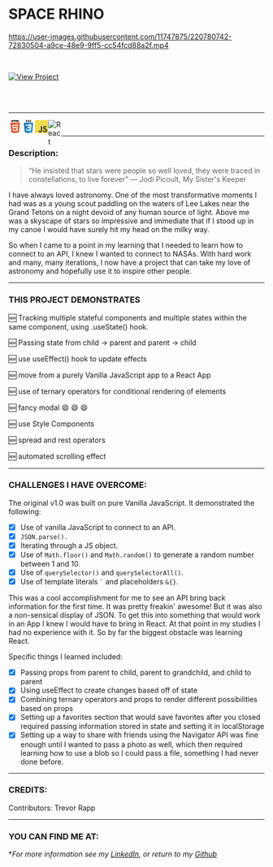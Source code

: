 # SPACE RHINO

https://user-images.githubusercontent.com/11747875/220780742-72830504-a9ce-48e9-9ff5-cc54fcd88a2f.mp4

<br>

[![View Project](https://user-images.githubusercontent.com/11747875/141830030-bb37c7b2-7c74-43fa-b705-779189b9f380.png)](https://space-rhino.com)

<br>
<br>

---

<img align="left" alt="HTML5" width="26px" src="https://raw.githubusercontent.com/github/explore/80688e429a7d4ef2fca1e82350fe8e3517d3494d/topics/html/html.png" />
<img align="left" alt="CSS3" width="26px" src="https://raw.githubusercontent.com/github/explore/80688e429a7d4ef2fca1e82350fe8e3517d3494d/topics/css/css.png" />
<img align="left" alt="JavaScript" width="26px" src="https://raw.githubusercontent.com/github/explore/80688e429a7d4ef2fca1e82350fe8e3517d3494d/topics/javascript/javascript.png" />
<img align="left" alt="React" width="26px" src="https://user-images.githubusercontent.com/11747875/222922644-59ab86f4-e8c5-4e03-9491-0a37eeaf0f46.png" />

<br/>

---

### Description:

> “He insisted that stars were people so well loved, they were traced in constellations, to live forever”
> ― Jodi Picoult, My Sister's Keeper

I have always loved astronomy.  One of the most transformative moments I had was as a young scout paddling on the waters of Lee Lakes near the Grand Tetons on a night devoid of any human source of light.  Above me was a skyscape of stars so impressive and immediate that if I stood up in my canoe I would have surely hit my head on the milky way. 

So when I came to a point in my learning that I needed to learn how to connect to an API, I knew I wanted to connect to NASAs.  With hard work and many, many iterations, I now have a project that can take my love of astronomy and hopefully use it to inspire other people.  

---

### THIS PROJECT DEMONSTRATES

🆕 Tracking multiple stateful components and multiple states within the same component, using .useState() hook.

🆕 Passing state from child -> parent and parent -> child

🆕 use useEffect() hook to update effects 

🆕 move from a purely Vanilla JavaScript app to a React App

🆕 use of ternary operators for conditional rendering of elements

🆕 fancy modal :smile: :smile: :smile: 

🆕 use Style Components

🆕 spread and rest operators 

🆕 automated scrolling effect

---

### CHALLENGES I HAVE OVERCOME:

The original v1.0 was built on pure Vanilla JavaScript.  It demonstrated the following:

- [x] Use of vanilla JavaScript to connect to an API.
- [x] ```JSON.parse().```
- [x] Iterating through a JS object.
- [x] Use of ```Math.floor()``` and ```Math.random()``` to generate a random number between 1 and 10.
- [x] Use of ```querySelector()``` and ```querySelectorAll()```.
- [x] Use of template literals `` ` ``  and placeholders `&{}`.

This was a cool accomplishment for me to see an API bring back information for the first time.  It was pretty freakin' awesome!  But it was also a non-sensical display of JSON.  To get this into something that would work in an App I knew I would have to bring in React.  At that point in my studies I had no experience with it.  So by far the biggest obstacle was learning React.  

Specific things I learned included: 

- [x] Passing props from parent to child, parent to grandchild, and child to parent
- [x] Using useEffect to create changes based off of state
- [x] Combining ternary operators and props to render different possibilities based on props
- [x] Setting up a favorites section that would save favorites after you closed required passing information stored in state and setting it in localStorage
- [x] Setting up a way to share with friends using the Navigator API was fine enough until I wanted to pass a photo as well, which then required learning how to use a blob so I could pass a file, something I had never done before.

---

### CREDITS: 

Contributors: Trevor Rapp

---

### YOU CAN FIND ME AT:

\**For more information see my [LinkedIn](https://www.linkedin.com/in/trevor-rapp-042a1037), or return to my [Github](https://github.com/trrapp12)*
